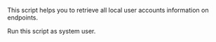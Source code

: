 This script helps you to retrieve all local user accounts information on endpoints.

Run this script as system user.
